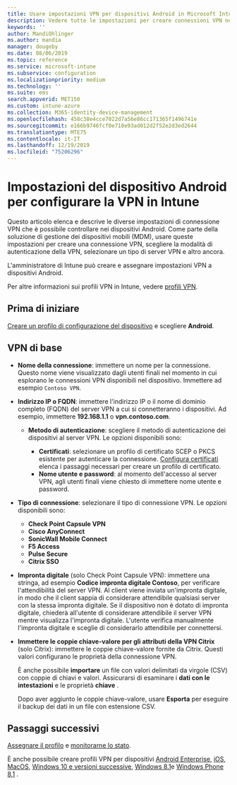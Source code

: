 ```yaml
---
title: Usare impostazioni VPN per dispositivi Android in Microsoft Intune - Azure | Microsoft Docs
description: Vedere tutte le impostazioni per creare connessioni VPN nei dispositivi Android in Microsoft Intune. Immettere il nome della connessione, l'indirizzo IP o il nome di dominio completo del server VPN, scegliere il modo in cui gli utenti eseguono l'autenticazione e scegliere i tipi di connessione Citrix, SonicWall, Check Point capsule e Pulse Secure.
keywords: ''
author: MandiOhlinger
ms.author: mandia
manager: dougeby
ms.date: 08/06/2019
ms.topic: reference
ms.service: microsoft-intune
ms.subservice: configuration
ms.localizationpriority: medium
ms.technology: ''
ms.suite: ems
search.appverid: MET150
ms.custom: intune-azure
ms.collection: M365-identity-device-management
ms.openlocfilehash: 458c38e4cce7022d7a56e86cc171365f1496741e
ms.sourcegitcommit: e166b9746fcf0e710e93ad012d2f52e2d3ed2644
ms.translationtype: MTE75
ms.contentlocale: it-IT
ms.lasthandoff: 12/19/2019
ms.locfileid: "75206296"
---
```

# <a name="android-device-settings-to-configure-vpn-in-intune"></a>Impostazioni del dispositivo Android per configurare la VPN in Intune



Questo articolo elenca e descrive le diverse impostazioni di connessione VPN che è possibile controllare nei dispositivi Android. Come parte della soluzione di gestione dei dispositivi mobili (MDM), usare queste impostazioni per creare una connessione VPN, scegliere la modalità di autenticazione della VPN, selezionare un tipo di server VPN e altro ancora.

L'amministratore di Intune può creare e assegnare impostazioni VPN a dispositivi Android. 

Per altre informazioni sui profili VPN in Intune, vedere [profili VPN](vpn-settings-configure.md).

## <a name="before-you-begin"></a>Prima di iniziare

[Creare un profilo di configurazione del dispositivo](vpn-settings-configure.md#create-a-device-profile) e scegliere **Android**.

## <a name="base-vpn"></a>VPN di base

- **Nome della connessione**: immettere un nome per la connessione. Questo nome viene visualizzato dagli utenti finali nel momento in cui esplorano le connessioni VPN disponibili nel dispositivo. Immettere ad esempio `Contoso VPN`.
- **Indirizzo IP o FQDN**: immettere l'indirizzo IP o il nome di dominio completo (FQDN) del server VPN a cui si connetteranno i dispositivi. Ad esempio, immettere **192.168.1.1** o **vpn.contoso.com**.

  - **Metodo di autenticazione**: scegliere il metodo di autenticazione dei dispositivi al server VPN. Le opzioni disponibili sono:

    - **Certificati**: selezionare un profilo di certificato SCEP o PKCS esistente per autenticare la connessione. [Configura certificati](../protect/certificates-configure.md) elenca i passaggi necessari per creare un profilo di certificato.
    - **Nome utente e password**: al momento dell'accesso al server VPN, agli utenti finali viene chiesto di immettere nome utente e password.

- **Tipo di connessione**: selezionare il tipo di connessione VPN. Le opzioni disponibili sono:

  - **Check Point Capsule VPN**
  - **Cisco AnyConnect**
  - **SonicWall Mobile Connect**
  - **F5 Access**
  - **Pulse Secure**
  - **Citrix SSO**

- **Impronta digitale** (solo Check Point Capsule VPN): immettere una stringa, ad esempio **Codice impronta digitale Contoso**, per verificare l'attendibilità del server VPN. Al client viene inviata un'impronta digitale, in modo che il client sappia di considerare attendibile qualsiasi server con la stessa impronta digitale. Se il dispositivo non è dotato di impronta digitale, chiederà all'utente di considerare attendibile il server VPN mentre visualizza l'impronta digitale. L'utente verifica manualmente l'impronta digitale e sceglie di considerarlo attendibile per connettersi.
- **Immettere le coppie chiave-valore per gli attributi della VPN Citrix** (solo Citrix): immettere le coppie chiave-valore fornite da Citrix. Questi valori configurano le proprietà della connessione VPN. 

  È anche possibile **importare** un file con valori delimitati da virgole (CSV) con coppie di chiavi e valori. Assicurarsi di esaminare i **dati con le intestazioni** e le proprietà **chiave** .

  Dopo aver aggiunto le coppie chiave-valore, usare **Esporta** per eseguire il backup dei dati in un file con estensione CSV.

## <a name="next-steps"></a>Passaggi successivi

[Assegnare il profilo](device-profile-assign.md) e [monitorarne lo stato](device-profile-monitor.md).

È anche possibile creare profili VPN per dispositivi [Android Enterprise](vpn-settings-android-enterprise.md), [iOS](vpn-settings-ios.md), [MacOS](vpn-settings-macos.md), [Windows 10 e versioni successive](vpn-settings-windows-10.md), [Windows 8.1](vpn-settings-windows-8-1.md)e [Windows Phone 8,1](vpn-settings-windows-phone-8-1.md) .
